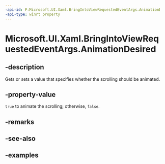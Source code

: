 ```yaml
---
-api-id: P:Microsoft.UI.Xaml.BringIntoViewRequestedEventArgs.AnimationDesired
-api-type: winrt property
---
```


<!-- Property syntax.
public bool AnimationDesired { get;  set; }
-->

# Microsoft.UI.Xaml.BringIntoViewRequestedEventArgs.AnimationDesired

## -description

Gets or sets a value that specifies whether the scrolling should be animated.

## -property-value

`true` to animate the scrolling; otherwise, `false`.

## -remarks

## -see-also

## -examples
